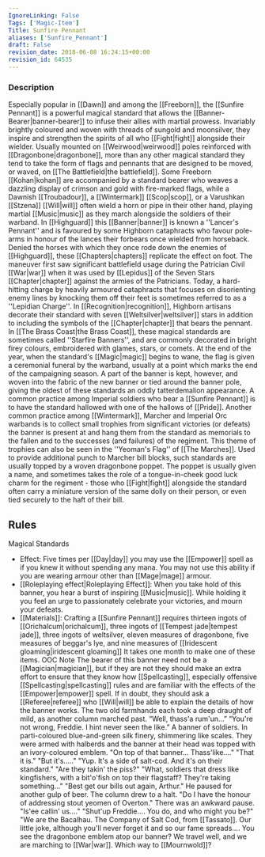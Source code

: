 ```yaml
---
IgnoreLinking: False
Tags: ['Magic-Item']
Title: Sunfire Pennant
aliases: ['Sunfire_Pennant']
draft: False
revision_date: 2018-06-08 16:24:15+00:00
revision_id: 64535
---
```


### Description
Especially popular in [[Dawn]] and among the [[Freeborn]], the [[Sunfire Pennant]] is a powerful magical standard that allows the [[Banner-Bearer|banner-bearer]] to infuse their allies with martial prowess. Invariably brightly coloured and woven with threads of sungold and moonsilver, they inspire and strengthen the spirits of all who [[Fight|fight]] alongside their wielder. Usually mounted on [[Weirwood|weirwood]] poles reinforced with [[Dragonbone|dragonbone]], more than any other magical standard they tend to take the form of flags and pennants that are designed to be moved, or waved, on [[The Battlefield|the battlefield]]. Some Freeborn [[Kohan|kohan]] are accompanied by a standard bearer who weaves a dazzling display of crimson and gold with fire-marked flags, while a Dawnish [[Troubadour]], a [[Wintermark]] [[Scop|scop]], or a Varushkan [[Stzena]] [[Will|will]] often wield a horn or pipe in their other hand, playing martial [[Music|music]] as they march alongside the soldiers of their warband.
In [[Highguard]] this [[Banner|banner]] is known a ''Lancer's Pennant'' and is favoured by some Highborn cataphracts who favour pole-arms in honour of the lances their forbears once wielded from horseback. Denied the horses with which they once rode down the enemies of [[Highguard]], these [[Chapters|chapters]] replicate the effect on foot. The maneuver first saw significant battlefield usage during the Patrician Civil [[War|war]] when it was used by [[Lepidus]] of the Seven Stars [[Chapter|chapter]] against the armies of the Patricians. Today, a hard-hitting charge by heavily armoured cataphracts that focuses on disorienting enemy lines by knocking them off their feet is sometimes referred to as a ''Lepidian Charge''. In [[Recognition|recognition]], Highborn artisans decorate their standard with seven [[Weltsilver|weltsilver]] stars in addition to including the symbols of the [[Chapter|chapter]] that bears the pennant.
In [[The Brass Coast|the Brass Coast]], these magical standards are sometimes called ''Starfire Banners'', and are commonly decorated in bright firey colours, embroidered with glames, stars, or comets. At the end of the year, when the standard's [[Magic|magic]] begins to wane, the flag is given a ceremonial funeral by the warband, usually at a point which marks the end of the campaigning season. A part of the banner is kept, however, and woven into the fabric of the new banner or tied around the banner pole, giving the oldest of these standards an oddly tatterdemalion appearance.
A common practice among Imperial soldiers who bear a [[Sunfire Pennant]] is to have the standard hallowed with one of the hallows of [[Pride]]. Another common practice among [[Wintermark]], Marcher and Imperial Orc warbands is to collect small trophies from significant victories (or defeats) the banner is present at and hang them from the standard as memorials to the fallen and to the successes (and failures) of the regiment.
This theme of trophies can also be seen in the ''Yeoman's Flag'' of [[The Marches]]. Used to provide additional punch to Marcher bill blocks, such standards are usually topped by a woven dragonbone poppet. The poppet is usually given a name, and sometimes takes the role of a tongue-in-cheek good luck charm for the regiment - those who [[Fight|fight]] alongside the standard often carry a miniature version of the same dolly on their person, or even tied securely to the haft of their bill.
## Rules
Magical Standards
* Effect: Five times per [[Day|day]] you may use the [[Empower]] spell as if you knew it without spending any mana. You may not use this ability if you are wearing armour other than [[Mage|mage]] armour.
* [[Roleplaying effect|Roleplaying Effect]]: When you take hold of this banner, you hear a burst of inspiring [[Music|music]]. While holding it you feel an urge to passionately celebrate your victories, and mourn your defeats.
* [[Materials]]: Crafting a [[Sunfire Pennant]] requires thirteen ingots of [[Orichalcum|orichalcum]], three ingots of [[Tempest jade|tempest jade]], three ingots of weltsilver, eleven measures of dragonbone, five measures of beggar's lye, and nine measures of [[Iridescent gloaming|iridescent gloaming]] It takes one month to make one of these items.
OOC Note
The bearer of this banner need not be a [[Magician|magician]], but if they are not they should make an extra effort to ensure that they know how [[Spellcasting]], especially offensive [[Spellcasting|spellcasting]] rules and are familiar with the effects of the [[Empower|empower]] spell. If in doubt, they should ask a [[Referee|referee]] who [[Will|will]] be able to explain the details of how the banner works.
The two old farmhands each took a deep draught of mild, as another column marched past.
“Well, thass'a rum'un...”
“You're not wrong, Freddie. I hint never seen the like.”
A banner of soldiers. In parti-coloured blue-and-green silk finery, shimmering like scales. They were armed with halberds and the banner at their head was topped with an ivory-coloured emblem.
"On top of that banner... Thass'like...."
"That it is."
"But it's....."
"Yup. It's a side of salt-cod. And it's on their standard."
"Are they takin' the piss?"
"What, soldiers that dress like kingfishers, with a bit'o'fish on top their flagstaff? They're taking something..."
"Best get our bills out again, Arthur."
He paused for another gulp of beer. The column drew to a halt. 
"Do I have the honour of addressing stout yeomen of Overton."
There was an awkward pause.
"Is'ee callin' us...."
"Shut'up Freddie.... You do, and who might you be?"
"We are the Bacalhau. The Company of Salt Cod, from [[Tassato]]. Our little joke, although you'll never forget it and so our fame spreads.... You see the dragonbone emblem atop our banner?  We travel well, and we are marching to [[War|war]]. Which way to [[Mournwold]]?